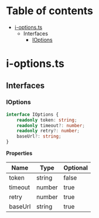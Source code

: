 # Table of contents

* [i-options.ts][SourceFile-42]
    * Interfaces
        * [IOptions][InterfaceDeclaration-0]

# i-options.ts

## Interfaces

### IOptions

```typescript
interface IOptions {
    readonly token: string;
    readonly timeout?: number;
    readonly retry?: number;
    baseUrl?: string;
}
```

**Properties**

| Name    | Type   | Optional |
| ------- | ------ | -------- |
| token   | string | false    |
| timeout | number | true     |
| retry   | number | true     |
| baseUrl | string | true     |

[SourceFile-42]: i-options.md#i-optionsts
[InterfaceDeclaration-0]: i-options.md#ioptions